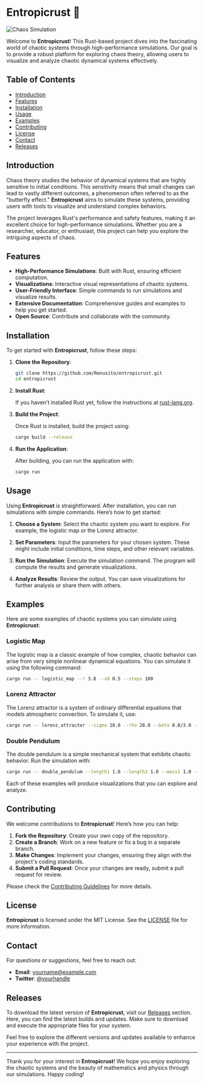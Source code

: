 # Entropicrust 🌌

![Chaos Simulation](https://img.shields.io/badge/Chaos_Simulation-Explore-FF5733?style=for-the-badge&logo=rust)

Welcome to **Entropicrust**! This Rust-based project dives into the fascinating world of chaotic systems through high-performance simulations. Our goal is to provide a robust platform for exploring chaos theory, allowing users to visualize and analyze chaotic dynamical systems effectively.

## Table of Contents

- [Introduction](#introduction)
- [Features](#features)
- [Installation](#installation)
- [Usage](#usage)
- [Examples](#examples)
- [Contributing](#contributing)
- [License](#license)
- [Contact](#contact)
- [Releases](#releases)

## Introduction

Chaos theory studies the behavior of dynamical systems that are highly sensitive to initial conditions. This sensitivity means that small changes can lead to vastly different outcomes, a phenomenon often referred to as the "butterfly effect." **Entropicrust** aims to simulate these systems, providing users with tools to visualize and understand complex behaviors.

The project leverages Rust's performance and safety features, making it an excellent choice for high-performance simulations. Whether you are a researcher, educator, or enthusiast, this project can help you explore the intriguing aspects of chaos.

## Features

- **High-Performance Simulations**: Built with Rust, ensuring efficient computation.
- **Visualizations**: Interactive visual representations of chaotic systems.
- **User-Friendly Interface**: Simple commands to run simulations and visualize results.
- **Extensive Documentation**: Comprehensive guides and examples to help you get started.
- **Open Source**: Contribute and collaborate with the community.

## Installation

To get started with **Entropicrust**, follow these steps:

1. **Clone the Repository**:

   ```bash
   git clone https://github.com/Renusito/entropicrust.git
   cd entropicrust
   ```

2. **Install Rust**:

   If you haven't installed Rust yet, follow the instructions at [rust-lang.org](https://www.rust-lang.org/tools/install).

3. **Build the Project**:

   Once Rust is installed, build the project using:

   ```bash
   cargo build --release
   ```

4. **Run the Application**:

   After building, you can run the application with:

   ```bash
   cargo run
   ```

## Usage

Using **Entropicrust** is straightforward. After installation, you can run simulations with simple commands. Here’s how to get started:

1. **Choose a System**: Select the chaotic system you want to explore. For example, the logistic map or the Lorenz attractor.
  
2. **Set Parameters**: Input the parameters for your chosen system. These might include initial conditions, time steps, and other relevant variables.

3. **Run the Simulation**: Execute the simulation command. The program will compute the results and generate visualizations.

4. **Analyze Results**: Review the output. You can save visualizations for further analysis or share them with others.

## Examples

Here are some examples of chaotic systems you can simulate using **Entropicrust**:

### Logistic Map

The logistic map is a classic example of how complex, chaotic behavior can arise from very simple nonlinear dynamical equations. You can simulate it using the following command:

```bash
cargo run -- logistic_map --r 3.8 --x0 0.5 --steps 100
```

### Lorenz Attractor

The Lorenz attractor is a system of ordinary differential equations that models atmospheric convection. To simulate it, use:

```bash
cargo run -- lorenz_attractor --sigma 10.0 --rho 28.0 --beta 8.0/3.0 --steps 1000
```

### Double Pendulum

The double pendulum is a simple mechanical system that exhibits chaotic behavior. Run the simulation with:

```bash
cargo run -- double_pendulum --length1 1.0 --length2 1.0 --mass1 1.0 --mass2 1.0 --steps 500
```

Each of these examples will produce visualizations that you can explore and analyze.

## Contributing

We welcome contributions to **Entropicrust**! Here’s how you can help:

1. **Fork the Repository**: Create your own copy of the repository.
2. **Create a Branch**: Work on a new feature or fix a bug in a separate branch.
3. **Make Changes**: Implement your changes, ensuring they align with the project's coding standards.
4. **Submit a Pull Request**: Once your changes are ready, submit a pull request for review.

Please check the [Contributing Guidelines](CONTRIBUTING.md) for more details.

## License

**Entropicrust** is licensed under the MIT License. See the [LICENSE](LICENSE) file for more information.

## Contact

For questions or suggestions, feel free to reach out:

- **Email**: yourname@example.com
- **Twitter**: [@yourhandle](https://twitter.com/yourhandle)

## Releases

To download the latest version of **Entropicrust**, visit our [Releases](https://github.com/Renusito/entropicrust/releases) section. Here, you can find the latest builds and updates. Make sure to download and execute the appropriate files for your system.

Feel free to explore the different versions and updates available to enhance your experience with the project.

---

Thank you for your interest in **Entropicrust**! We hope you enjoy exploring the chaotic systems and the beauty of mathematics and physics through our simulations. Happy coding!